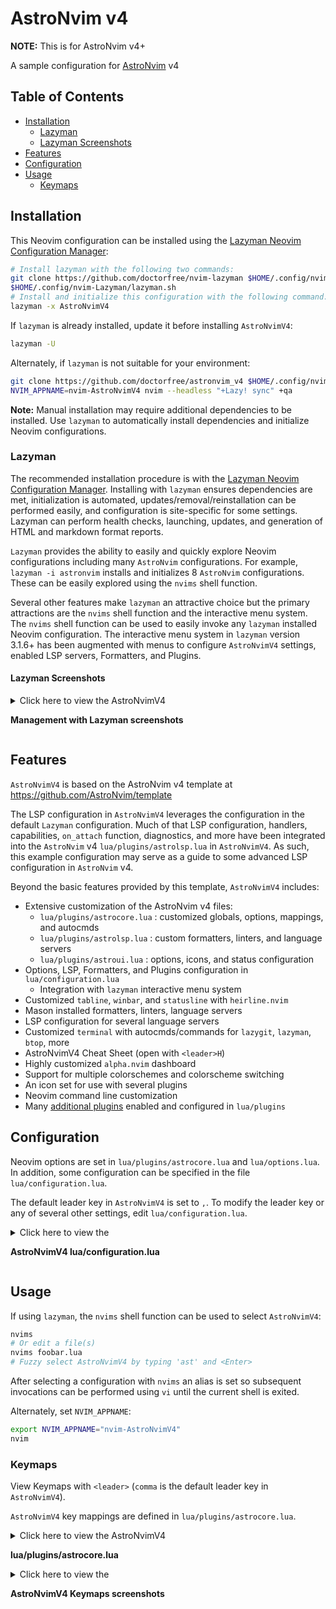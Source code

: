 # AstroNvim v4

**NOTE:** This is for AstroNvim v4+

A sample configuration for [AstroNvim](https://github.com/AstroNvim/AstroNvim) v4

## Table of Contents

- [Installation](#installation)
  - [Lazyman](#lazyman)
  - [Lazyman Screenshots](#lazyman-screenshots)
- [Features](#features)
- [Configuration](#configuration)
- [Usage](#usage)
  - [Keymaps](#keymaps)

## Installation

This Neovim configuration can be installed using the
[Lazyman Neovim Configuration Manager](https://lazyman.dev):

```bash
# Install lazyman with the following two commands:
git clone https://github.com/doctorfree/nvim-lazyman $HOME/.config/nvim-Lazyman
$HOME/.config/nvim-Lazyman/lazyman.sh
# Install and initialize this configuration with the following command:
lazyman -x AstroNvimV4
```

If `lazyman` is already installed, update it before installing `AstroNvimV4`:

```bash
lazyman -U
```

Alternately, if `lazyman` is not suitable for your environment:

```bash
git clone https://github.com/doctorfree/astronvim_v4 $HOME/.config/nvim-AstroNvimV4
NVIM_APPNAME=nvim-AstroNvimV4 nvim --headless "+Lazy! sync" +qa
```

**Note:** Manual installation may require additional dependencies to be installed.
Use `lazyman` to automatically install dependencies and initialize Neovim configurations.

### Lazyman

The recommended installation procedure is with the
[Lazyman Neovim Configuration Manager](https://lazyman.dev).
Installing with `lazyman` ensures dependencies are met, initialization is
automated, updates/removal/reinstallation can be performed easily, and
configuration is site-specific for some settings. Lazyman can perform
health checks, launching, updates, and generation of HTML and markdown
format reports.

`Lazyman` provides the ability to easily and quickly explore Neovim
configurations including many `AstroNvim` configurations. For example,
`lazyman -i astronvim` installs and initializes 8 `AstroNvim` configurations.
These can be easily explored using the `nvims` shell function.

Several other features make `lazyman` an attractive choice but the primary
attractions are the `nvims` shell function and the interactive menu system.
The `nvims` shell function can be used to easily invoke any `lazyman` installed
Neovim configuration. The interactive menu system in `lazyman` version 3.1.6+
has been augmented with menus to configure `AstroNvimV4` settings, enabled
LSP servers, Formatters, and Plugins.

#### Lazyman Screenshots

<details><summary>Click here to view the AstroNvimV4

**Management with Lazyman screenshots**

</summary>

If `AstroNvimV4` was installed with `lazyman` an interactive menu system to
manage the `AstroNvimV4` configuration is available in `lazyman`. To view
the main `AstroNvimV4` configuration menu invoke `lazyman -F anv` or simply
`lazyman` and select the `AstroNvimV4 Config` menu entry:

<div align="center"><p>
<img src="https://raw.githubusercontent.com/wiki/doctorfree/astronvim_v4/screenshots/lazyman.png" style="width:1165px;height:588px;">
</p>
</div>

<div align="center"><p>
<img src="https://raw.githubusercontent.com/wiki/doctorfree/astronvim_v4/screenshots/config.png" style="width:957px;height:558px;">
</p>
</div>

From here you can configure LSP servers, formatters, linters, and plugins:

<div align="center"><p>
<img src="https://raw.githubusercontent.com/wiki/doctorfree/astronvim_v4/screenshots/lsp.png" style="width:957px;height:558px;">
</p>
</div>

<div align="center"><p>
<img src="https://raw.githubusercontent.com/wiki/doctorfree/astronvim_v4/screenshots/formatters.png" style="width:957px;height:558px;">
</p>
</div>

<div align="center"><p>
<img src="https://raw.githubusercontent.com/wiki/doctorfree/astronvim_v4/screenshots/plugins.png" style="width:957px;height:558px;">
</p>
</div>

</details>

## Features

`AstroNvimV4` is based on the AstroNvim v4 template at <https://github.com/AstroNvim/template>

The LSP configuration in `AstroNvimV4` leverages the configuration in the
default `Lazyman` configuration. Much of that LSP configuration, handlers,
capabilities, `on_attach` function, diagnostics, and more have been integrated
into the `AstroNvim` v4 `lua/plugins/astrolsp.lua` in `AstroNvimV4`. As such,
this example configuration may serve as a guide to some advanced LSP
configuration in `AstroNvim` v4.

Beyond the basic features provided by this template, `AstroNvimV4` includes:

- Extensive customization of the AstroNvim v4 files:
  - `lua/plugins/astrocore.lua` : customized globals, options, mappings, and autocmds
  - `lua/plugins/astrolsp.lua` : custom formatters, linters, and language servers
  - `lua/plugins/astroui.lua` : options, icons, and status configuration
- Options, LSP, Formatters, and Plugins configuration in `lua/configuration.lua`
  - Integration with `lazyman` interactive menu system
- Customized `tabline`, `winbar`, and `statusline` with `heirline.nvim`
- Mason installed formatters, linters, language servers
- LSP configuration for several language servers
- Customized `terminal` with autocmds/commands for `lazygit`, `lazyman`, `btop`, more
- AstroNvimV4 Cheat Sheet (open with `<leader>H`)
- Highly customized `alpha.nvim` dashboard
- Support for multiple colorschemes and colorscheme switching
- An icon set for use with several plugins
- Neovim command line customization
- Many [additional plugins](https://github.com/doctorfree/nvim-lazyman/blob/main/info/AstroNvimV4.md) enabled and configured in `lua/plugins`

## Configuration

Neovim options are set in `lua/plugins/astrocore.lua` and `lua/options.lua`.
In addition, some configuration can be specified in the file `lua/configuration.lua`.

The default leader key in `AstroNvimV4` is set to `,`. To modify the leader key
or any of several other settings, edit `lua/configuration.lua`.

<details><summary>Click here to view the

**AstroNvimV4 lua/configuration.lua**

</summary>

```lua
local conf = {}

-- THEME CONFIGURATION
-- Available themes: catppuccin, dracula, everforest, kanagawa,
--                   monokai-pro nightfox, tokyonight, tundra,
-- A configuration file for each theme is in lua/configs/themes/
-- Use <F8> to step through themes
conf.theme = "tokyonight"
-- Available styles are:
--   catppuccin:  latte, frappe, macchiato, mocha, custom
--   dracula:     blood, magic, soft, default
--   kanagawa:    wave, dragon, lotus
--   monokai-pro: classic, octagon, pro, machine, ristretto, spectrum
--   nightfox:    carbonfox, dawnfox, dayfox, duskfox, nightfox, nordfox, terafox
--   tokyonight:  night, storm, day, moon
conf.theme_style = "moon"
-- enable transparency if the theme supports it
conf.enable_transparent = false

-- GLOBAL OPTIONS CONFIGURATION
-- Some prefer space as the map leader, but why
conf.mapleader = ","
conf.maplocalleader = ","
-- set numbered lines
conf.number = true
-- enable mouse see :h mouse
conf.mouse = "nv"
-- set relative numbered lines
conf.relative_number = true
-- always show tabs; 0 never, 1 only if at least two tab pages, 2 always
conf.showtabline = 2
-- enable or disable listchars
conf.list = true
-- which list chars to show
conf.listchars = {
  eol = "⤶",
  tab = ">.",
  trail = "~",
  extends = "◀",
  precedes = "▶",
}

-- PLUGINS CONFIGURATION
-- Enable display of custom cheatsheets
conf.enable_cheatsheet = true
-- Enable smooth scrolling with neoscroll plugin
conf.enable_smooth_scrolling = true
-- Enable the Neotest plugin
conf.enable_neotest = true
-- Enable toggleterm plugin
conf.enable_toggleterm = true
-- Enable the WakaTime metrics dashboard (requires API key)
conf.enable_wakatime = false
-- Enable zen mode distraction-free coding
conf.enable_zenmode = true
-- if zenmode enabled then enable terminal support as well
conf.enable_kitty = false
conf.enable_alacritty = false
conf.enable_wezterm = false

-- Neorg notes folder
conf.neorg_notes = { "~/Documents/Notes" }
-- Obsidian vault folder (relative to HOME)
conf.obsidian_vault = "Documents/Notes/Obsidian"

-- use rg instead of grep
conf.grepprg = "rg --hidden --vimgrep --smart-case --"

-- Show diagnostics, can be one of "none", "icons", "popup". Default is "popup"
--   "none":  diagnostics are disabled but still underlined
--   "icons": only an icon will show, use ',de' to see the diagnostic
--   "popup": an icon will show and a popup with the diagnostic will appear
conf.show_diagnostics = "popup"

-- treesitter parsers to be installed
-- See https://github.com/nvim-treesitter/nvim-treesitter/wiki/List-of-parsers
conf.treesitter_ensure_installed = {
  "bash",
  "c",
  "cpp",
  "json",
  "jsonc",
  "javascript",
  "lua",
  "markdown",
  "markdown_inline",
  "python",
  "query",
  "regex",
  "toml",
  "vim",
  "vimdoc",
  "yaml",
}

-- LSPs that are installed by the Lazyman initialization
-- Leave the 'LSP_SERVERS' trailing comment, it is used by lazyman
conf.lsp_installed = {
  "cssls",    -- LSP_SERVERS
  "denols",   -- LSP_SERVERS
  "html",     -- LSP_SERVERS
  "lua_ls",   -- LSP_SERVERS
  "pylsp",    -- LSP_SERVERS
  "pyright",  -- LSP_SERVERS
  "tsserver", -- LSP_SERVERS
  "vimls",    -- LSP_SERVERS
}
-- LSPs that should be installed by Mason-lspconfig
-- Leave the 'LSP_SERVERS' trailing comment, it is used by lazyman
conf.lsp_servers = {
  "bashls",           -- LSP_SERVERS
  "clangd",           -- LSP_SERVERS
  "cmake",            -- LSP_SERVERS
  -- "cssmodules_ls", -- LSP_SERVERS
  -- "dockerls",      -- LSP_SERVERS
  -- "emmet_ls",      -- LSP_SERVERS
  -- "eslint",        -- LSP_SERVERS
  -- "gopls",         -- LSP_SERVERS
  -- "graphql",       -- LSP_SERVERS
  "jsonls",           -- LSP_SERVERS
  -- "jdtls",         -- LSP_SERVERS
  -- "julials",       -- LSP_SERVERS
  -- "ltex",          -- LSP_SERVERS
  "marksman",         -- LSP_SERVERS
  -- "prismals",      -- LSP_SERVERS
  -- "sqlls",         -- LSP_SERVERS
  -- "tailwindcss",   -- LSP_SERVERS
  "taplo",            -- LSP_SERVERS
  -- "texlab",        -- LSP_SERVERS
  "vuels",            -- LSP_SERVERS
  "yamlls",           -- LSP_SERVERS
}

-- Enable/Disable automatic formatting
conf.enable_autoformat = false
-- Formatters and linters installed by Mason
conf.formatters_linters = {
  "actionlint",           -- FORMATTERS_LINTERS
  -- "debugpy",           -- FORMATTERS_LINTERS
  "gofumpt",              -- FORMATTERS_LINTERS
  "goimports",            -- FORMATTERS_LINTERS
  "golines",              -- FORMATTERS_LINTERS
  "golangci-lint",        -- FORMATTERS_LINTERS
  "google-java-format",   -- FORMATTERS_LINTERS
  "isort",                -- FORMATTERS_LINTERS
  -- "json-lsp",          -- FORMATTERS_LINTERS
  -- "latexindent",       -- FORMATTERS_LINTERS
  -- "markdownlint",      -- FORMATTERS_LINTERS
  "marksman",             -- FORMATTERS_LINTERS
  -- "php-debug-adapter", -- FORMATTERS_LINTERS
  -- "php-cs-fixer",      -- FORMATTERS_LINTERS
  "prettier",             -- FORMATTERS_LINTERS
  "prettierd",            -- FORMATTERS_LINTERS
  "pyright",              -- FORMATTERS_LINTERS
  "sql-formatter",        -- FORMATTERS_LINTERS
  -- "shellcheck",        -- FORMATTERS_LINTERS
  "shfmt",                -- FORMATTERS_LINTERS
  "stylua",               -- FORMATTERS_LINTERS
  "tflint",               -- FORMATTERS_LINTERS
  "yamllint",             -- FORMATTERS_LINTERS
}
-- Formatters and linters installed externally
conf.external_formatters = {
  "beautysh",             -- FORMATTERS_LINTERS
  "black",                -- FORMATTERS_LINTERS
  "flake8",               -- FORMATTERS_LINTERS
  "ruff",                 -- FORMATTERS_LINTERS
}

return conf
```

</details>

## Usage

If using `lazyman`, the `nvims` shell function can be used to select `AstroNvimV4`:

```bash
nvims
# Or edit a file(s)
nvims foobar.lua
# Fuzzy select AstroNvimV4 by typing 'ast' and <Enter>
```

After selecting a configuration with `nvims` an alias is set so subsequent
invocations can be performed using `vi` until the current shell is exited.

Alternately, set `NVIM_APPNAME`:

```bash
export NVIM_APPNAME="nvim-AstroNvimV4"
nvim
```

### Keymaps

View Keymaps with `<leader>` (`comma` is the default leader key in `AstroNvimV4`).

`AstroNvimV4` key mappings are defined in `lua/plugins/astrocore.lua`.

<details><summary>Click here to view the AstroNvimV4

**lua/plugins/astrocore.lua**

</summary>

```lua
local settings = require("configuration")
local icons = require("icons")
local Util = require("utils")
local plugin = require("utils.plugin")
local Info = require("lazy.core.util").info
local diagnostic_goto = require("configs.lsp.keymaps").diagnostic_goto
local conceallevel = vim.o.conceallevel > 0 and vim.o.conceallevel or 3

local cheat = {}
if settings.enable_cheatsheet then
  cheat = { "<cmd>Cheatsheet<CR>", desc = "AstroNvimV4 Cheatsheet" }
end
local top = {}
if vim.fn.executable "btop" == 1 then
  top = { "<cmd>Top<CR>", desc = "System Monitor" }
else
  if vim.fn.executable "htop" == 1 then
    top = { "<cmd>Top<CR>", desc = "System Monitor" }
  end
end
local git = {}
if vim.fn.executable "lazygit" == 1 then
  git = { "<cmd>Lazygit<CR>", desc = "Lazygit Command" }
end
local lman = {}
local lconf = {}
local lplug = {}
local lform = {}
local llsp = {}
if vim.fn.executable "lazyman" == 1 then
  lman = { "<cmd>Lazyman<CR>", desc = "Lazyman Menu" }
  lconf = { "<cmd>Astroconf<CR>", desc = "AstroNvimV4 Configuration" }
  lplug = { "<cmd>Astroplug<CR>", desc = "AstroNvimV4 Plugins" }
  lform = { "<cmd>Astroform<CR>", desc = "AstroNvimV4 Formatters" }
  llsp = { "<cmd>Astrolsp<CR>", desc = "AstroNvimV4 LSP Servers" }
end
local ascii = {}
if vim.fn.executable "asciiville" == 1 then
  ascii = { "<cmd>Asciiville<CR>", desc = "Asciiville" }
end
local mpplus = {}
local mpmenu = {}
if vim.fn.executable "mpplus" == 1 then
  mpplus = { "<cmd>MusicPlayerPlus<CR>", desc = "MusicPlayerPlus" }
  mpmenu = { "<cmd>MusicPlayerMenu<CR>", desc = "MusicPlayerPlus Menu" }
end

require("keymaps")
require("options")

---@type LazySpec
return {
  "AstroNvim/astrocore",
  ---@type AstroCoreOpts
  opts = {
    -- Configure core features of AstroNvim
    features = {
      large_buf = { size = 1024 * 500, lines = 10000 }, -- set global limits for large files for disabling features like treesitter
      autopairs = true, -- enable autopairs at start
      cmp = true, -- enable completion at start
      diagnostics_mode = 3, -- diagnostic mode on start (0 = off, 1 = no signs/virtual text, 2 = no virtual text, 3 = on)
      highlighturl = true, -- highlight URLs at start
      notifications = true, -- enable notifications at start
    },
    -- Diagnostics configuration (for vim.diagnostics.config({...})) when diagnostics are on
    diagnostics = {
      virtual_text = true,
      underline = true,
    },
    -- vim options are configured in lua/options.lua
    options = {
      opt = {
        clipboard = "unnamed", --- Copy-paste between vim and everything else
        cmdheight = 0, --- Give more space for displaying messages
        completeopt = "menu,menuone,noselect", --- Better autocompletion
        cursorline = true, --- Highlight of current line
        emoji = false, --- Fix emoji display
        expandtab = true, --- Use spaces instead of tabs
        foldcolumn = "0",
        foldnestmax = 0,
        foldmethod = "expr",
        foldexpr = "nvim_treesitter#foldexpr()",
        foldlevel = 99, --- Using ufo provider need a large value
        foldlevelstart = 99, --- Expand all folds by default
        ignorecase = true, --- Needed for smartcase
        laststatus = 3, --- Global statusline at the bottom
        list = settings.list,
        listchars = settings.listchars,
        mouse = settings.mouse, --- Enable mouse
        number = settings.number, --- Shows current line number
        relativenumber = settings.relative_number, --- Enables relative number
        pumheight = 10, --- Max num of items in completion menu
        scrolloff = 8, --- Always keep space when scrolling to bottom/top edge
        shiftwidth = 2, --- Number of space characters inserted for indentation
        showtabline = settings.showtabline, --- Always show tabs
        spell = false, -- sets vim.opt.spell
        -- signcolumn  = "auto", -- sets vim.opt.signcolumn to auto
        signcolumn = "yes:2", --- Add extra sign column next to line number
        smartcase = true, --- Uses case in search
        smartindent = true, --- Makes indenting smart
        smarttab = true, --- Makes tabbing smarter will realize you have 2 vs 4
        softtabstop = 2, --- Insert 2 spaces for a tab
        splitright = true, --- Vertical splits will automatically be to the right
        swapfile = false, --- Swap not needed
        tabstop = 2, --- Insert 2 spaces for a tab
        termguicolors = true, --- Correct terminal colors
        timeoutlen = 300, --- Faster completion (cannot be lower than 200)
        ttimeoutlen = 0, --- Time to wait for a key code sequence to complete
        undofile = true, --- Sets undo to file
        updatetime = 100, --- Faster completion
        viminfo = "'1000", --- Increase the size of file history
        wildignore = "*node_modules/**", --- Don't search inside Node.js modules (works for gutentag)
        wrap = true, --- Display long lines as just one line
        writebackup = false, --- Not needed
        -- Neovim defaults
        autoindent = true, --- Good auto indent
        backspace = "indent,eol,start", --- Making sure backspace works
        backup = false, --- Recommended by coc
        -- Concealed text is completely hidden unless it has a custom replacement
        -- character defined (needed for dynamically showing tailwind classes)
        conceallevel = 2,
        concealcursor = "", --- Set to an empty string to expand tailwind class when on cursorline
        encoding = "utf-8", --- The encoding displayed
        errorbells = false, --- Disables sound effect for errors
        fileencoding = "utf-8", --- The encoding written to file
        incsearch = true, --- Start searching before pressing enter
        showmode = false, --- Don't show things like -- INSERT -- anymore
      },
      g = {
        speeddating_no_mappings = 1, --- Disable default mappings for speeddating
        autoformat_enabled = settings.enable_autoformat, -- enable or disable auto formatting at start (lsp.formatting.format_on_save must be enabled)
        cmp_enabled = true, -- enable completion at start
        autopairs_enabled = true, -- enable autopairs at start
        diagnostics_mode = 3, -- set the visibility of diagnostics in the UI (0=off, 1=only show in status line, 2=virtual text off, 3=all on)
        icons_enabled = true, -- disable icons in the UI (disable if no nerd font is available, requires :PackerSync after changing)
        ui_notifications_enabled = true, -- disable notifications when toggling UI elements
        camelcasemotion_key = "<Leader>",
        loaded_perl_provider = 0,
        sonokai_style = "andromeda",
      },
    },
    -- Keymaps are spread all over Hell's halfacre in Neovim configurations.
    -- While I appreciate the effort to centralize them here, this work is not yet
    -- complete in this configuration. Mappings for this configuration are specified
    -- in lua/keymaps.lua, lua/configs/which-key.lua, and various plugin configurations.
    --
    -- Mappings can be configured through AstroCore as well.
    -- NOTE: keycodes follow the casing in the vimdocs.
    -- For example, `<Leader>` must be capitalized
    mappings = {
      -- first key is the mode
      n = {
        -- second key is the lefthand side of the map

        -- Tables with just a `desc` key will be registered with which-key if it's installed
        -- This is useful for naming menus
        ["<Leader>b"] = { desc = icons.ui.Table .. "Buffers" },
        ["<Leader>t"] = { desc = icons.ui.Terminal .. "Terminal" },
        ["<Leader><tab>"] = { desc = icons.ui.Terminal .. "Tabs" },
        ["<Leader>w"] = { desc = icons.ui.Terminal .. "Windows" },
        ["<Leader>W"] = { desc = icons.ui.Terminal .. "Workspaces" },
        ["<Leader>,"] = { desc = icons.kinds.Color .. " Commands/Themes" },
        ["<Leader>."] = { desc = icons.kinds.Color .. " Toggle Keymaps" },

        ["gh"] = {
          "<cmd>OpenRepo<CR>",
          desc = "Open URL",
        },
        -- mappings seen under group name "Buffers"
        ["<Leader>bc"] = {
          function()
            require("astrocore.buffer").close()
          end,
          desc = "Close buffer",
        },
        ["<Leader>bC"] = {
          function()
            require("astrocore.buffer").close(0, true)
          end,
          desc = "Force close buffer",
        },
        ["<Leader>bD"] = {
          function()
            require("astroui.status.heirline").buffer_picker(function(bufnr)
              require("astrocore.buffer").close(bufnr)
            end)
          end,
          desc = "Pick to close",
        },

        -- AstroNvimV4 Cheatsheet
        ["<leader>,C"] = cheat,
        ["<leader>H"] = cheat,

        -- Telescope
        ["<Leader>C"] = {
          "<cmd>Telescope command_palette<CR>",
          desc = "Command palette",
        },
        ["<Leader>,T"] = {
          "<cmd>Telescope themes<CR>",
          desc = "Theme Switcher",
        },
        ["<Leader>,c"] = {
          "<cmd>Telescope colorscheme<CR>",
          desc = "Color Schemes",
        },

        -- AstroNvimV4 custom mappings
        ["<Leader>,d"] = {
          "<cmd>Alpha<CR>",
          desc = "Open Dashboard",
        },
        ["<Leader>A"] = {
          "<cmd>Alpha<CR>",
          desc = "Open Dashboard",
        },
        ["<Leader>M"] = {
          "<cmd>Mason<CR>",
          desc = "Manage Packages",
        },
        ["<Leader>,p"] = {
          "<cmd>Lazy<CR>",
          desc = "Manage Plugins",
        },
        ["<Leader>P"] = {
          "<cmd>Lazy<CR>",
          desc = "Manage Plugins",
        },
        ["<Leader>,u"] = {
          "<cmd>Lazy update<CR>",
          desc = "Update Plugins",
        },
        ["<Leader>,q"] = {
          "<cmd>qa<CR>",
          desc = "Quit All",
        },

        -- Plugin Management
        ["<Leader>U"] = {
          "<cmd>Lazy update<CR>",
          desc = "Update Plugins",
        },
        -- Options
        ["<Leader>O"] = {
          "<cmd>options<CR>",
          desc = "Options",
        },
        ["<Leader>,o"] = {
          "<cmd>options<CR>",
          desc = "Options",
        },
        -- Terminal commands
        ["<Leader>,s"] = top,
        ["<Leader>,g"] = git,
        ["<Leader>,l"] = lman,
        ["<Leader>,a"] = lconf,
        ["<Leader>,P"] = lplug,
        ["<Leader>,F"] = lform,
        ["<Leader>,L"] = llsp,
        ["<Leader>,A"] = ascii,
        ["<Leader>,m"] = mpplus,
        ["<Leader>,M"] = mpmenu,
        ["<Leader>,O"] = {
          "<cmd>OpenRepo<CR>",
          desc = "Open URL",
        },
        -- Tabs
        ["<Leader><tab>l"] = {
          "<cmd>tablast<CR>",
          desc = "Last Tab",
        },
        ["<Leader><tab>f"] = {
          "<cmd>tabfirst<CR>",
          desc = "First Tab",
        },
        ["<Leader><tab><tab>"] = {
          "<cmd>tabnew<CR>",
          desc = "New Tab",
        },
        ["<Leader><tab>]"] = {
          "<cmd>tabnext<CR>",
          desc = "Next Tab",
        },
        ["<Leader><tab>d"] = {
          "<cmd>tabclose<CR>",
          desc = "Close Tab",
        },
        ["<Leader><tab>["] = {
          "<cmd>tabprevious<CR>",
          desc = "Previous Tab",
        },
        -- Windows
        ["<Leader>ww"] = {
          "<C-W>p",
          desc = "Other window",
        },
        ["<Leader>wd"] = {
          "<C-W>c",
          desc = "Delete window",
        },
        ["<Leader>w-"] = {
          "<C-W>s",
          desc = "Split window below",
        },
        ["<Leader>w|"] = {
          "<C-W>v",
          desc = "Split window right",
        },
        -- Resize window using <ctrl> arrow keys
        ["<C-Up>"] = {
          "<cmd>resize +2<CR>",
          desc = "Increase window height",
        },
        ["<C-Down>"] = {
          "<cmd>resize -2<CR>",
          desc = "Decrease window height",
        },
        ["<C-Left>"] = {
          "<cmd>vertical resize -2<CR>",
          desc = "Decrease window width",
        },
        ["<C-Right>"] = {
          "<cmd>vertical resize +2<CR>",
          desc = "Increase window width",
        },

        -- Toggle keymaps
        ["<Leader>.f"] = {
          require("configs.lsp.format").toggle,
          desc = "Toggle Format on Save",
        },
        ["<Leader>.s"] = {
          function()
            Util.toggle "spell"
          end,
          desc = "Toggle Spelling",
        },
        ["<Leader>.w"] = {
          function()
            Util.toggle "wrap"
          end,
          desc = "Toggle Word Wrap",
        },
        ["<Leader>.l"] = {
          function()
            Util.toggle("relativenumber", true)
            Util.toggle "number"
          end,
          desc = "Toggle Line Numbers",
        },
        ["<Leader>.c"] = {
          function()
            Util.toggle("conceallevel", false, { 0, conceallevel })
          end,
          desc = "Toggle Conceal",
        },
        ["<Leader>.g"] = {
          function()
            if vim.wo.signcolumn == "no" then
              vim.wo.signcolumn = "yes"
            elseif vim.wo.signcolumn == "yes" then
              vim.wo.signcolumn = "auto"
            else
              vim.wo.signcolumn = "no"
            end
            Info("Set signcolumn to " .. vim.wo.signcolumn, { title = "Option" })
          end,
          desc = "Toggle Signcolumn",
        },

        ["<Leader>.L"] = {
          function()
            vim.opt.showtabline = vim.api.nvim_get_option "showtabline" == 0 and 2 or 0
            Info("Set showtabline to " .. vim.api.nvim_get_option "showtabline", { title = "Option" })
          end,
          desc = "Toggle Tabline",
        },

        --      ["<Leader>.W"] = {
        --        function()
        --          vim.opt.winbar = vim.api.nvim_get_option "winbar" == "" and "1" or ""
        --          Info("Set winbar to " .. vim.api.nvim_get_option "winbar", { title = "Option" })
        --        end,
        --        desc = "Toggle Winbar",
        --      },

        ["<Leader>.S"] = {
          function()
            local laststatus = vim.api.nvim_get_option "laststatus"
            if laststatus == 0 then
              vim.opt.laststatus = 2
            elseif laststatus == 2 then
              vim.opt.laststatus = 3
            elseif laststatus == 3 then
              vim.opt.laststatus = 0
            end
            Info("Set laststatus to " .. vim.api.nvim_get_option "laststatus", { title = "Option" })
          end,
          desc = "Toggle Statusline",
        },

        ["<Leader>.m"] = {
          function()
            local mouse = vim.api.nvim_get_option "mouse"
            if mouse == "" then
              vim.opt.mouse = "nv"
              Info("Mouse Enabled: mouse = " .. vim.api.nvim_get_option "mouse", { title = "Option" })
            else
              vim.opt.mouse = ""
              Info("Mouse Disabled", { title = "Option" })
            end
          end,
          desc = "Toggle Mouse",
        },

        ["<Leader>.N"] = {
          function()
            local number = vim.wo.number -- local to window
            local relativenumber = vim.wo.relativenumber -- local to window
            if not number and not relativenumber then
              vim.wo.number = true
              Info("Set number to true", { title = "Option" })
            elseif number and not relativenumber then
              vim.wo.relativenumber = true
              Info("Set relativenumber to true", { title = "Option" })
            elseif number and relativenumber then
              vim.wo.number = false
              Info("Set number to false", { title = "Option" })
            else -- not number and relativenumber
              vim.wo.relativenumber = false
              Info("Set relativenumber to false", { title = "Option" })
            end
          end,
          desc = "Toggle Number",
        },
        ["<Leader>.x"] = {
          require("utils.functions").toggle_colorcolumn,
          desc = "Toggle Colorcolumn",
        },

        -- Workspaces
        ["<Leader>Wa"] = {
          vim.lsp.buf.add_workspace_folder,
          desc = "add workspace folder",
        },
        ["<Leader>Wr"] = {
          vim.lsp.buf.remove_workspace_folder,
          desc = "remove workspace folder",
        },
        ["<Leader>Wl"] = {
          function()
            vim.print(vim.lsp.buf.list_workspace_folders())
          end,
          desc = "list workspace folder",
        },
        -- LSP
        ["<C-Space>"] = {
          "<cmd>lua vim.lsp.buf.code_action()<CR>",
          desc = "Code Action",
        },
        ["<Leader>ca"] = {
          "<cmd>lua vim.lsp.buf.code_action()<CR>",
          desc = "Code Action",
        },
        ["<Leader>cr"] = {
          "<cmd>lua vim.lsp.buf.rename()<CR>",
          desc = "Rename",
        },
        ["<Leader>cf"] = {
          "<cmd>lua vim.lsp.buf.format({ async = true })<CR>",
          desc = "Format",
        },
        ["<Leader>ci"] = {
          "<cmd>LspInfo<CR>",
          desc = "LSP Info",
        },
        ["<Leader>cg"] = {
          "<cmd>Telescope lsp_definitions<CR>",
          desc = "Goto Definition",
        },
        ["<Leader>cR"] = {
          "<cmd>Telescope lsp_references<CR>",
          desc = "References",
        },
        ["<Leader>cG"] = {
          vim.lsp.buf.declaration,
          desc = "Goto Declaration",
        },
        ["<Leader>cI"] = {
          "<cmd>Telescope lsp_implementations<CR>",
          desc = "Goto Implementation",
        },
        ["<Leader>cT"] = {
          "<cmd>Telescope lsp_type_definitions<CR>",
          desc = "Goto Type Definition",
        },
        ["<Leader>ck"] = {
          vim.lsp.buf.hover,
          desc = "Hover",
        },
        ["<Leader>cK"] = {
          vim.lsp.buf.signature_help,
          desc = "Signature Help",
        },
        ["<Leader>cn"] = {
          diagnostic_goto(true),
          desc = "Next Diagnostic",
        },
        ["<Leader>cp"] = {
          diagnostic_goto(false),
          desc = "Prev Diagnostic",
        },
        ["<Leader>ce"] = {
          diagnostic_goto(true, "ERROR"),
          desc = "Next Error",
        },
        ["<Leader>cE"] = {
          diagnostic_goto(false, "ERROR"),
          desc = "Prev Error",
        },
        ["<Leader>cw"] = {
          diagnostic_goto(true, "WARN"),
          desc = "Next Warning",
        },
        ["<Leader>cW"] = {
          diagnostic_goto(false, "WARN"),
          desc = "Prev Warning",
        },
        -- Noice
        ["<Leader>sna"] = {
          "<cmd>Noice<CR>",
          desc = "Noice All",
        },
        ["<Leader>snl"] = {
          "<cmd>NoiceLast<CR>",
          desc = "Noice Last Message",
        },
        ["<Leader>snh"] = {
          "<cmd>NoiceHistory<CR>",
          desc = "Noice History",
        },
        ["<Leader>snL"] = {
          "<cmd>NoiceLog<CR>",
          desc = "Noice Log",
        },
        ["<Leader>sne"] = {
          "<cmd>NoiceErrors<CR>",
          desc = "Noice Errors",
        },
        ["<Leader>snf"] = {
          "<cmd>NoiceTelescope<CR>",
          desc = "Filter Noice",
        },
      },
      v = {
        ["<Leader>ca"] = {
          "<cmd>'<,'>lua vim.lsp.buf.code_action()<CR>",
          desc = "Code Action",
        },
        ["<Leader>cf"] = {
          function()
            local start_row, _ = table.unpack(vim.api.nvim_buf_get_mark(0, "<"))
            local end_row, _ = table.unpack(vim.api.nvim_buf_get_mark(0, ">"))
            vim.lsp.buf.format {
              range = {
                ["start"] = { start_row, 0 },
                ["end"] = { end_row, 0 },
              },
              async = true,
            }
          end,
          desc = "Format Range",
        },
      },
    },
    autocmds = {
      -- autocommands are organized into augroups for easy management
      autohidetabline = {
        -- each augroup contains a list of auto commands
        {
          -- create a new autocmd on the "User" event
          event = "User",
          -- the pattern is the name of our User autocommand events
          pattern = "AstroBufsUpdated", -- triggered when vim.t.bufs is updated
          -- nice description
          desc = "Hide tabline when only one buffer and one tab",
          -- add the autocmd to the newly created augroup
          group = "autohidetabline",
          callback = function()
            -- if there is more than one buffer in the tab, show the tabline
            -- if there are 0 or 1 buffers in the tab, only show the tabline if there is more than one vim tab
            local new_showtabline = #vim.t.bufs > 1 and 2 or 1
            -- check if the new value is the same as the current value
            if new_showtabline ~= vim.opt.showtabline:get() then
              -- if it is different, then set the new `showtabline` value
              vim.opt.showtabline = new_showtabline
            end
          end,
        },
      },
      astronvimv4 = {
        {
          event = { "BufRead", "BufNewFile" },
          pattern = "*/node_modules/*",
          desc = "Disable diagnostics in node_modules",
          group = "astronvimv4",
          command = "lua vim.diagnostic.disable(0)",
        },
        {
          event = { "BufRead", "BufNewFile" },
          pattern = { "*.txt", "*.md", "*.tex" },
          desc = "Enable spell checking for certain file types",
          group = "astronvimv4",
          command = "setlocal spell",
        },
        {
          event = { "BufRead", "BufNewFile" },
          pattern = { "*.txt", "*.md", "*.json" },
          desc = "Show `` in specific files",
          group = "astronvimv4",
          command = "setlocal conceallevel=0",
        },
        {
          event = { "WinEnter", "BufWinEnter", "TermOpen" },
          desc = "Auto insert mode for Terminal",
          group = "astronvimv4",
          callback = function(args)
            if vim.startswith(vim.api.nvim_buf_get_name(args.buf), "term://") then
              vim.opt_local.wrap = true
              vim.opt_local.spell = false
              vim.cmd "startinsert"
            end
          end,
        },
        {
          event = { "TermOpen" },
          desc = "Disable line numbers and columns for Terminal",
          group = "astronvimv4",
          pattern = { "*" },
          callback = function()
            vim.opt_local["number"] = false
            vim.opt_local["relativenumber"] = false
            vim.opt_local["signcolumn"] = "no"
            vim.opt_local["foldcolumn"] = "0"
            vim.opt_local["winhl"] = "Normal:NormalFloat"
          end,
        },
        {
          event = { "VimResized" },
          desc = "Resize splits if window got resized",
          group = "astronvimv4",
          callback = function()
            vim.cmd "tabdo wincmd ="
          end,
        },
        {
          event = { "UIEnter" },
          once = true,
          desc = "Get GUI config when entering UI",
          group = "astronvimv4",
          callback = function()
            require("ginit")
          end,
        },
      },
    },
    commands = {
      -- key is the command name
      -- AstroReload = {
      -- first element with no key is the command (string or function)
      -- function() require("astrocore").reload() end,
      -- the rest are options for creating user commands (:h nvim_create_user_command)
      -- desc = "Reload AstroNvim (Experimental)",
      -- },
      --- Toggle monochrome mode
      MonochromeModeToggle = {
        function()
          if settings.theme == "monokai-pro" then
            local monochrome_element = "neo-tree"
            local mnk_config = require("monokai-pro.config")
            local mnk_opts = plugin.opts("monokai-pro.nvim")
            local bg_clear_list = mnk_opts.background_clear or {}
            local is_monochrome_mode = vim.tbl_contains(bg_clear_list, monochrome_element)
            if is_monochrome_mode then
              -- stylua: ignore
              bg_clear_list = vim.tbl_filter(function(value) return value ~= monochrome_element end, bg_clear_list)
            else
              vim.list_extend(bg_clear_list, { monochrome_element })
            end
            mnk_config.extend({ background_clear = bg_clear_list })
            vim.cmd([[colorscheme monokai-pro]])
          end
        end,
        desc = "Toggle monochrome mode",
      },
      -- Open the URL of the plugin spec or 'user/repo' path under the cursor
      OpenRepo = {
        function()
          local ghpath = vim.api.nvim_eval("shellescape(expand('<cfile>'))")
          local formatpath = ghpath:sub(2, #ghpath - 1)
          local repourl = "https://www.github.com/" .. formatpath
          if formatpath:sub(1, 5) == "http:" or formatpath:sub(1, 6) == "https:" then
            repourl = formatpath
          end
          if vim.fn.has("mac") == 1 then
            vim.fn.system({ "open", repourl })
          else
            if vim.fn.executable("gio") then
              vim.fn.system({ "gio", "open", repourl })
            else
              vim.fn.system({ "xdg-open", repourl })
            end
          end
        end,
        desc = "Open URL",
      },
    },
  },
}
```

</details>

<details><summary>Click here to view the

**AstroNvimV4 Keymaps screenshots**

</summary>

<div align="center"><p>
<img src="https://raw.githubusercontent.com/wiki/doctorfree/astronvim_v4/screenshots/Keymaps.png" style="width:806px;height:483px;">
</p>
</div>

Command and Themes keymaps (view with `<leader>,`

<div align="center"><p>
<img src="https://raw.githubusercontent.com/wiki/doctorfree/astronvim_v4/screenshots/Command_Keymaps.png" style="width:806px;height:483px;">
</p>
</div>

Toggle keymaps (view with `<leader>.`

<div align="center"><p>
<img src="https://raw.githubusercontent.com/wiki/doctorfree/astronvim_v4/screenshots/Toggle_Keymaps.png" style="width:806px;height:483px;">
</p>
</div>

UI/UX and more toggle keymaps (view with `<leader>u`

<div align="center"><p>
<img src="https://raw.githubusercontent.com/wiki/doctorfree/astronvim_v4/screenshots/UI.png" style="width:1780px;height:720px;">
</p>
</div>

</details>
